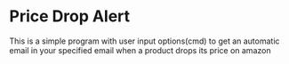 # Price Drop Alert
This is a simple program with user input options(cmd) to get an automatic email in your specified email when a product drops its price on amazon
